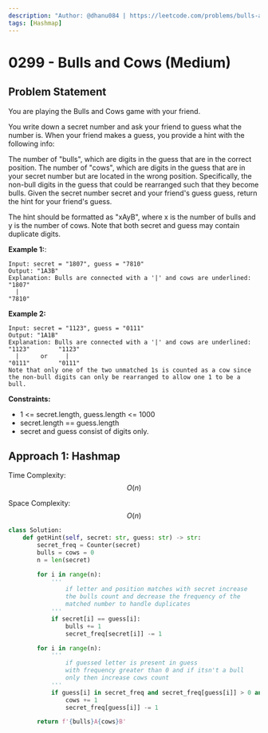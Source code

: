 ```yaml
---
description: "Author: @dhanu084 | https://leetcode.com/problems/bulls-and-cows/"
tags: [Hashmap]
---
```


# 0299 - Bulls and Cows (Medium)

## Problem Statement

You are playing the Bulls and Cows game with your friend.

You write down a secret number and ask your friend to guess what the number is. When your friend makes a guess, you provide a hint with the following info:

The number of "bulls", which are digits in the guess that are in the correct position.
The number of "cows", which are digits in the guess that are in your secret number but are located in the wrong position. Specifically, the non-bull digits in the guess that could be rearranged such that they become bulls.
Given the secret number secret and your friend's guess guess, return the hint for your friend's guess.

The hint should be formatted as "xAyB", where x is the number of bulls and y is the number of cows. Note that both secret and guess may contain duplicate digits.

**Example 1:**:

```
Input: secret = "1807", guess = "7810"
Output: "1A3B"
Explanation: Bulls are connected with a '|' and cows are underlined:
"1807"
  |
"7810"
```

**Example 2:**

```
Input: secret = "1123", guess = "0111"
Output: "1A1B"
Explanation: Bulls are connected with a '|' and cows are underlined:
"1123"        "1123"
  |      or     |
"0111"        "0111"
Note that only one of the two unmatched 1s is counted as a cow since the non-bull digits can only be rearranged to allow one 1 to be a bull.
```

**Constraints:**

- 1 <= secret.length, guess.length <= 1000
- secret.length == guess.length
- secret and guess consist of digits only.

## Approach 1: Hashmap

Time Complexity: $$O(n)$$

Space Complexity: $$O(n)$$

<SolutionAuthor name="@dhanu084" />

```python
class Solution:
    def getHint(self, secret: str, guess: str) -> str:
        secret_freq = Counter(secret)
        bulls = cows = 0
        n = len(secret)

        for i in range(n):
            '''
                if letter and position matches with secret increase
                the bulls count and decrease the frequency of the
                matched number to handle duplicates
            '''
            if secret[i] == guess[i]:
                bulls += 1
                secret_freq[secret[i]] -= 1

        for i in range(n):
            '''
                if guessed letter is present in guess
                with frequency greater than 0 and if itsn't a bull
                only then increase cows count
            '''
            if guess[i] in secret_freq and secret_freq[guess[i]] > 0 and guess[i] != secret[i]:
                cows += 1
                secret_freq[guess[i]] -= 1

        return f'{bulls}A{cows}B'
```
